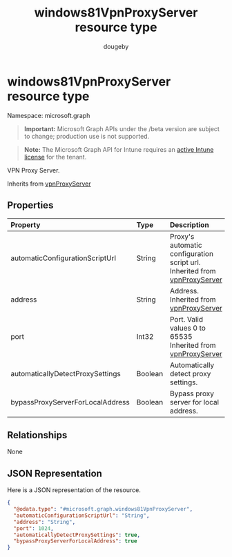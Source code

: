 ﻿---
title: "windows81VpnProxyServer resource type"
description: "VPN Proxy Server."
author: "dougeby"
localization_priority: Normal
ms.prod: "intune"
doc_type: resourcePageType
---

# windows81VpnProxyServer resource type

Namespace: microsoft.graph

> **Important:** Microsoft Graph APIs under the /beta version are subject to change; production use is not supported.

> **Note:** The Microsoft Graph API for Intune requires an [active Intune license](https://go.microsoft.com/fwlink/?linkid=839381) for the tenant.

VPN Proxy Server.

Inherits from [vpnProxyServer](../resources/intune-deviceconfig-vpnproxyserver.md)

## Properties

| Property                         | Type    | Description                                                                                                                     |
| :------------------------------- | :------ | :------------------------------------------------------------------------------------------------------------------------------ |
| automaticConfigurationScriptUrl  | String  | Proxy's automatic configuration script url. Inherited from [vpnProxyServer](../resources/intune-deviceconfig-vpnproxyserver.md) |
| address                          | String  | Address. Inherited from [vpnProxyServer](../resources/intune-deviceconfig-vpnproxyserver.md)                                    |
| port                             | Int32   | Port. Valid values 0 to 65535 Inherited from [vpnProxyServer](../resources/intune-deviceconfig-vpnproxyserver.md)               |
| automaticallyDetectProxySettings | Boolean | Automatically detect proxy settings.                                                                                            |
| bypassProxyServerForLocalAddress | Boolean | Bypass proxy server for local address.                                                                                          |

## Relationships

None

## JSON Representation

Here is a JSON representation of the resource.

<!-- {
  "blockType": "resource",
  "@odata.type": "microsoft.graph.windows81VpnProxyServer"
}
-->

```json
{
  "@odata.type": "#microsoft.graph.windows81VpnProxyServer",
  "automaticConfigurationScriptUrl": "String",
  "address": "String",
  "port": 1024,
  "automaticallyDetectProxySettings": true,
  "bypassProxyServerForLocalAddress": true
}
```
